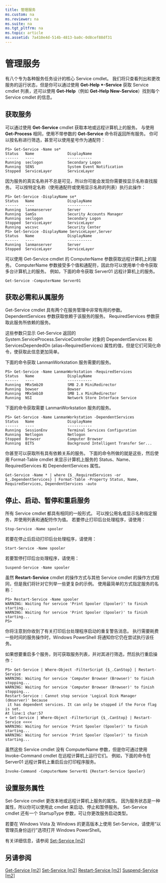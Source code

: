 ```yaml
---
title: 管理服务
ms.custom: na
ms.reviewer: na
ms.suite: na
ms.tgt_pltfrm: na
ms.topic: article
ms.assetid: 7a410e4d-514b-4813-ba0c-0d8cef88df31
---
```

# 管理服务
有八个专为各种服务任务设计的核心 Service cmdlet。 我们将只查看列出和更改服务的运行状态，但是你可以通过使用 **Get-Help &#42;-Service** 获取 Service cmdlet 列表，还可以使用 **Get-Help<Cmdlet-Name>**（例如 **Get-Help New-Service**）找到每个 Service cmdlet 的信息。

## 获取服务
可以通过使用 **Get-Service** cmdlet 获取本地或远程计算机上的服务。 与使用 **Get-Process** 相同，使用不带参数的 **Get-Service** 命令将返回所有服务。 你可以按名称进行筛选，甚至可以使用星号作为通配符：

```
PS> Get-Service -Name se*
Status   Name               DisplayName
------   ----               -----------
Running  seclogon           Secondary Logon
Running  SENS               System Event Notification
Stopped  ServiceLayer       ServiceLayer
```

因为服务的真实名称并不总是可见，所以你可能会发现你需要按显示名称查找服务。 可以按特定名称（使用通配符或使用显示名称的列表）执行此操作：

```
PS> Get-Service -DisplayName se*
Status   Name               DisplayName
------   ----               -----------
Running  lanmanserver       Server
Running  SamSs              Security Accounts Manager
Running  seclogon           Secondary Logon
Stopped  ServiceLayer       ServiceLayer
Running  wscsvc             Security Center
PS> Get-Service -DisplayName ServiceLayer,Server
Status   Name               DisplayName
------   ----               -----------
Running  lanmanserver       Server
Stopped  ServiceLayer       ServiceLayer
```

可以使用 Get-Service cmdlet 的 ComputerName 参数获取远程计算机上的服务。 ComputerName 参数接受多个值和通配符，因此你可以使用单个命令获取多台计算机上的服务。 例如，下面的命令获取 Server01 远程计算机上的服务。

```
Get-Service -ComputerName Server01
```

## 获取必需和从属服务
Get-Service cmdlet 具有两个在服务管理中非常有用的参数。 DependentServices 参数获取依赖于该服务的服务。 RequiredServices 参数获取此服务所依赖的服务。

这些参数只显示 Get-Service 返回的 System.ServiceProcess.ServiceController 对象的 DependentServices 和 ServicesDependedOn (alias=RequiredServices) 属性的值，但是它们可简化命令，使获取此信息更加简单。

下面的命令获取 LanmanWorkstation 服务需要的服务。

```
PS> Get-Service -Name LanmanWorkstation -RequiredServices
Status   Name               DisplayName
------   ----               -----------
Running  MRxSmb20           SMB 2.0 MiniRedirector
Running  bowser             Bowser
Running  MRxSmb10           SMB 1.x MiniRedirector
Running  NSI                Network Store Interface Service
```

下面的命令获取需要 LanmanWorkstation 服务的服务。

```
PS> Get-Service -Name LanmanWorkstation -DependentServices
Status   Name               DisplayName
------   ----               -----------
Running  SessionEnv         Terminal Services Configuration
Running  Netlogon           Netlogon
Stopped  Browser            Computer Browser
Running  BITS               Background Intelligent Transfer Ser...
```

你甚至可以获取所有具有依赖关系的服务。 下面的命令所做的就是这些，然后使用 Format-Table cmdlet 来显示计算机上服务的 Status、Name、RequiredServices 和 DependentServices 属性。

```
Get-Service -Name * | where {$_.RequiredServices -or $_.DependentServices} | Format-Table -Property Status, Name, RequiredServices, DependentServices -auto
```

## 停止、启动、暂停和重启服务
所有 Service cmdlet 都具有相同的一般形式。 可以按公用名或显示名称指定服务，并使用列表和通配符作为值。 若要停止打印后台处理程序，请使用：

```
Stop-Service -Name spooler
```

若要在停止后启动打印后台处理程序，请使用：

```
Start-Service -Name spooler
```

若要暂停打印后台处理程序，请使用：

```
Suspend-Service -Name spooler
```

虽然 **Restart-Service** cmdlet 的操作方式与其他 Service cmdlet 的操作方式相同，但是我们将针对它列举一些更复杂的示例。 使用最简单的方式指定服务的名称：

```
PS> Restart-Service -Name spooler
WARNING: Waiting for service 'Print Spooler (Spooler)' to finish starting...
WARNING: Waiting for service 'Print Spooler (Spooler)' to finish starting...
PS>
```

你将注意到你收到了有关打印后台处理程序启动的重复警告消息。 执行需要耗费一些时间的服务操作时，Windows PowerShell 将通知你它仍在尝试执行该任务。

如果想要重启多个服务，则可获取服务列表，并对其进行筛选，然后执行重启操作：

```
PS> Get-Service | Where-Object -FilterScript {$_.CanStop} | Restart-Service
WARNING: Waiting for service 'Computer Browser (Browser)' to finish stopping...
WARNING: Waiting for service 'Computer Browser (Browser)' to finish stopping...
Restart-Service : Cannot stop service 'Logical Disk Manager (dmserver)' because
 it has dependent services. It can only be stopped if the Force flag is set.
At line:1 char:57
+ Get-Service | Where-Object -FilterScript {$_.CanStop} | Restart-Service <<<<
WARNING: Waiting for service 'Print Spooler (Spooler)' to finish starting...
WARNING: Waiting for service 'Print Spooler (Spooler)' to finish starting...
```

虽然这些 Service cmdlet 没有 ComputerName 参数，但是你可通过使用 Invoke-Command cmdlet 在远程计算机上运行它们。 例如，下面的命令在 Server01 远程计算机上重启后台打印程序服务。

```
Invoke-Command -ComputerName Server01 {Restart-Service Spooler}
```

## 设置服务属性
Set-Service cmdlet 更改本地或远程计算机上服务的属性。 因为服务状态是一种属性，所以你可以使用此 cmdlet 来启动、停止和暂停服务。 Set-Service cmdlet 还有一个 StartupType 参数，可让你更改服务启动类型。

若要在 Windows Vista 及 Windows 的更高版本上使用 Set-Service，请使用“以管理员身份运行”选项打开 Windows PowerShell。

有关详细信息，请参阅 [Set-Service [m2]](assetId:///b71e29ed-372b-4e32-a4b7-5eb6216e56c3)

## 另请参阅
[Get-Service [m2]](assetId:///0a09cb22-0a1c-4a79-9851-4e53075f9cf6)
[Set-Service [m2]](assetId:///b71e29ed-372b-4e32-a4b7-5eb6216e56c3)
[Restart-Service [m2]](assetId:///45acf50d-2277-4523-baf7-ce7ced977d0f)
[Suspend-Service [m2]](assetId:///c8492b87-0e21-4faf-8054-3c83c2ec2826)



<!--HONumber=Apr16_HO1-->


